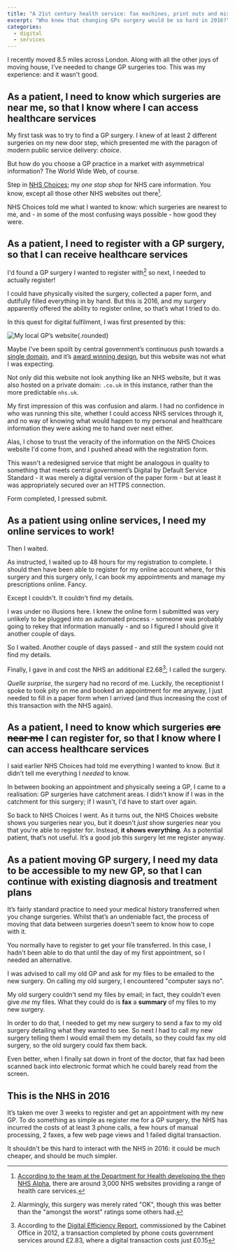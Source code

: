 ```yaml
---
title: "A 21st century health service: fax machines, print outs and misinformation"
excerpt: "Who knew that changing GPs surgery would be so hard in 2016?"
categories:
  - digital
  - services
---
```


I recently moved 8.5 miles across London. Along with all the other joys of moving house, I've needed to change GP surgeries too. This was my experience: and it wasn't good.

## As a patient, I need to know which surgeries are near me, so that I know where I can access healthcare services

My first task was to try to find a GP surgery. I knew of at least 2 different surgeries on my new door step, which presented me with the paragon of modern public service delivery: *choice*.

But how do you choose a GP practice in a market with asymmetrical information? The World Wide Web, of course.

Step in [NHS Choices](http://www.nhs.uk); my *one stop shop* for NHS care information. You know, except all those other NHS websites out there[^1].

[^1]: [According to the team at the Department for Health developing the then NHS Alpha](http://transformation.blog.nhs.uk/introducing-the-nhs-uk-alpha), there are around 3,000 NHS websites providing a range of health care services.

NHS Choices told me what I wanted to know: which surgeries are nearest to me, and - in some of the most confusing ways possible - how good they were.

## As a patient, I need to register with a GP surgery, so that I can receive healthcare services

I'd found a GP surgery I wanted to register with[^2] so next, I needed to actually register!

[^2]:  Alarmingly, this surgery was merely rated "OK", though this was better than the "amongst the worst" ratings some others had.

I could have physically visited the surgery, collected a paper form, and dutifully filled everything in by hand. But this is 2016, and my surgery apparently offered the ability to register online, so that’s what I tried to do.

In this quest for digital fulfilment, I was first presented by this:

![My local GP’s website](/assets/images/posts/2016/11/02/21st-century-health-service/21-c-NHS-2.png){.rounded}

Maybe I've been spoilt by central government’s continuous push towards a [single domain](http://gov.uk), and it’s [award winning design](https://www.gov.uk/government/news/govuk-wins-design-of-the-year-2013), but this website was not what I was expecting.

Not only did this website not look anything like an NHS website, but it was also hosted on a private domain: `.co.uk` in this instance, rather than the more predictable `nhs.uk`.

My first impression of this was confusion and alarm. I had no confidence in who was running this site, whether I could access NHS services through it, and no way of knowing what would happen to my personal and healthcare information they were asking me to hand over next either.

Alas, I chose to trust the veracity of the information on the NHS Choices website I'd come from, and I pushed ahead with the registration form.

This wasn't a redesigned service that might be analogous in quality to something that meets central government’s Digital by Default Service Standard - it was merely a digital version of the paper form - but at least it was appropriately secured over an HTTPS connection.

Form completed, I pressed submit.

## As a patient using online services, I need my online services to work!

Then I waited.

As instructed, I waited up to 48 hours for my registration to complete. I should then have been able to register for my online account where, for this surgery and this surgery only, I can book my appointments and manage my prescriptions online. Fancy.

Except I couldn't. It couldn't find my details.

I was under no illusions here. I knew the online form I submitted was very unlikely to be plugged into an automated process - someone was probably going to rekey that information manually - and so I figured I should give it another couple of days.

So I waited. Another couple of days passed - and still the system could not find my details.

Finally, I gave in and cost the NHS an additional £2.68[^3]; I called the surgery.

[^3]: According to the [Digital Efficiency Report](https://www.gov.uk/government/publications/digital-efficiency-report/digital-efficiency-report), commissioned by the Cabinet Office in  2012, a transaction completed by phone costs government services around £2.83, where a digital transaction costs just £0.15

*Quelle surprise*, the surgery had no record of me. Luckily, the receptionist I spoke to took pity on me and booked an appointment for me anyway, I just needed to fill in a paper form when I arrived (and thus increasing the cost of this transaction with the NHS again).

## As a patient, I need to know which surgeries ~~are near me~~ I can register for, so that I know where I can access healthcare services

I said earlier NHS Choices had told me everything I wanted to know. But it didn't tell me everything I *needed* to know.

In between booking an appointment and physically seeing a GP, I came to a realisation: GP surgeries have catchment areas. I didn't know if I was in the catchment for this surgery; if I wasn't, I'd have to start over again.

So back to NHS Choices I went. As it turns out, the NHS Choices website shows you surgeries near you, but it doesn't *just* show surgeries near you that you're able to register for. Instead, **it shows everything**. As a potential patient, that’s not useful. It’s a good job this surgery let me register anyway.

## As a patient moving GP surgery, I need my data to be accessible to my new GP, so that I can continue with existing diagnosis and treatment plans

It’s fairly standard practice to need your medical history transferred when you change surgeries. Whilst that’s an undeniable fact, the process of moving that data between surgeries doesn't seem to know how to cope with it.

You normally have to register to get your file transferred. In this case, I hadn't been able to do that until the day of my first appointment, so I needed an alternative.

I was advised to call my old GP and ask for my files to be emailed to the new surgery. On calling my old surgery, I encountered "computer says no".

My old surgery couldn't send my files by email; in fact, they couldn't even give *me* my files. What they could do is **fax** a **summary** of my files to my new surgery.

In order to do that, I needed to get my new surgery to send a fax to my old surgery detailing what they wanted to see. So next I had to call my new surgery telling them I would email them my details, so they could fax my old surgery, so the old surgery could fax them back.

Even better, when I finally sat down in front of the doctor, that fax had been scanned back into electronic format which he could barely read from the screen.

## This is the NHS in 2016

It’s taken me over 3 weeks to register and get an appointment with my new GP. To do something as simple as register me for a GP surgery, the NHS has incurred the costs of at least 3 phone calls, a few hours of manual processing, 2 faxes, a few web page views and 1 failed digital transaction.

It shouldn't be this hard to interact with the NHS in 2016: it could be much cheaper, and should be much simpler.